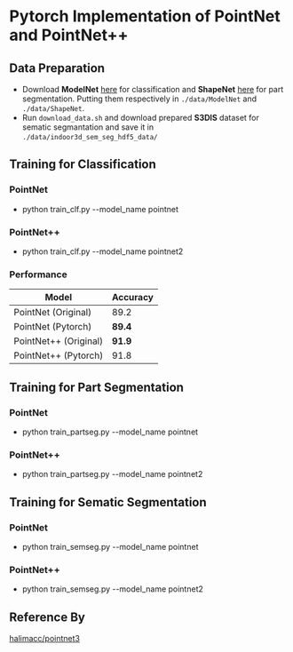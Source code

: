 # Pytorch Implementation of PointNet and PointNet++ 

## Data Preparation
* Download **ModelNet** [here](http://modelnet.cs.princeton.edu/ModelNet40.zip) for classification and **ShapeNet** [here](https://www.shapenet.org/) for part segmentation. Putting them respectively in `./data/ModelNet` and `./data/ShapeNet`.
* Run `download_data.sh`  and download prepared **S3DIS** dataset for sematic segmantation and save it in `./data/indoor3d_sem_seg_hdf5_data/`

## Training for Classification
### PointNet
* python train_clf.py --model_name pointnet 
### PointNet++
* python train_clf.py --model_name pointnet2 
### Performance
| Model | Accuracy |
|--|--|
| PointNet (Original) |  89.2|
| PointNet (Pytorch) |  **89.4**|
| PointNet++ (Original) | **91.9** |
| PointNet++ (Pytorch) | 91.8 |

## Training for Part Segmentation
### PointNet
* python train_partseg.py --model_name pointnet
### PointNet++
* python train_partseg.py --model_name pointnet2

## Training for Sematic Segmentation
### PointNet
* python train_semseg.py --model_name pointnet
### PointNet++
* python train_semseg.py --model_name pointnet2

## Reference By
[halimacc/pointnet3](https://github.com/halimacc/pointnet3)
